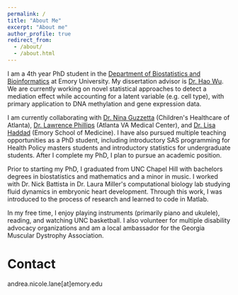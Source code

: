 ```yaml
---
permalink: /
title: "About Me"
excerpt: "About me"
author_profile: true
redirect_from: 
  - /about/
  - /about.html
---
```


I am a 4th year PhD student in the [Department of Biostatistics and Bioinformatics](https://www.sph.emory.edu/departments/bios/index.html) at Emory University. My dissertation advisor is [Dr. Hao Wu](http://www.haowulab.org/). We are currently working on novel statistical approaches to detect a mediation effect while accounting for a latent variable (e.g. cell type), with primary application to DNA methylation and gene expression data. 

I am currently collaborating with [Dr. Nina Guzzetta](https://www.pedsresearch.org/people/faculty/nina-guzzetta-md) (Children's Healthcare of Atlanta), [Dr. Lawrence Phillips](http://diabetes.emory.edu/people/affiliated_faculty_and_fellows/phillips.html) (Atlanta VA Medical Center), and [Dr. Lisa Haddad](https://med.emory.edu/departments/gynecology-obstetrics/profile/?u=LBHADDA) (Emory School of Medicine). I have also pursued multiple teaching opportunities as a PhD student, including introductory SAS programming for Health Policy masters students and introductory statistics for undergraduate students. After I complete my PhD, I plan to pursue an academic position.

Prior to starting my PhD, I graduated from UNC Chapel Hill with bachelors degrees in biostatistics and mathematics and a minor in music. I worked with Dr. Nick Battista in Dr. Laura Miller's computational biology lab studying fluid dynamics in embryonic heart development. Through this work, I was introduced to the process of research and learned to code in Matlab.

In my free time, I enjoy playing instruments (primarily piano and ukulele), reading, and watching UNC basketball. I also volunteer for multiple disability advocacy organizations and am a local ambassador for the Georgia Muscular Dystrophy Association.

Contact
======
andrea.nicole.lane[at]emory.edu
